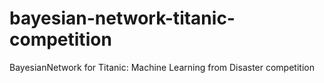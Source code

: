 # bayesian-network-titanic-competition
BayesianNetwork for Titanic: Machine Learning from Disaster competition
